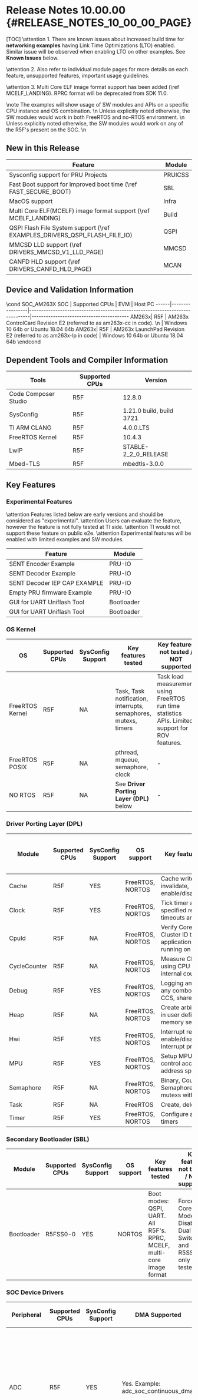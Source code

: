 # Release Notes 10.00.00 {#RELEASE_NOTES_10_00_00_PAGE}

[TOC]
\attention 1. There are known issues about increased build time for **networking examples** having Link Time Optimizations (LTO) enabled.
              Similar issue will be observed when enabling LTO on other examples. See **Known Issues** below.

\attention 2. Also refer to individual module pages for more details on each feature, unsupported features, important usage guidelines.

\attention 3. Multi Core ELF image format support has been added (\ref MCELF_LANDING). RPRC format will be deprecated from SDK 11.0.

\note The examples will show usage of SW modules and APIs on a specific CPU instance and OS combination. \n
      Unless explicitly noted otherwise, the SW modules would work in both FreeRTOS and no-RTOS environment. \n
      Unless explicitly noted otherwise, the SW modules would work on any of the R5F's present on the SOC. \n

## New in this Release

Feature                                                                                                  | Module
---------------------------------------------------------------------------------------------------------|-----------------------------------
Sysconfig support for PRU Projects                                                                       | PRUICSS
Fast Boot support for Improved boot time (\ref FAST_SECURE_BOOT)                                         | SBL
MacOS support                                                                                            | Infra
Multi Core ELF(MCELF) image format support (\ref MCELF_LANDING)                                          | Build
QSPI Flash File System support (\ref EXAMPLES_DRIVERS_QSPI_FLASH_FILE_IO)                                | QSPI
MMCSD LLD support (\ref DRIVERS_MMCSD_V1_LLD_PAGE)                                                       | MMCSD
CANFD HLD support (\ref DRIVERS_CANFD_HLD_PAGE)                                                               | MCAN

## Device and Validation Information

\cond SOC_AM263X
SOC   | Supported CPUs  | EVM                                                                          | Host PC
------|-----------------|------------------------------------------------------------------------------|-----------------------------------------
AM263x| R5F             | AM263x ControlCard Revision E2  (referred to as am263x-cc in code). \n       | Windows 10 64b or Ubuntu 18.04 64b
AM263x| R5F             | AM263x LaunchPad Revision E2  (referred to as am263x-lp in code)             | Windows 10 64b or Ubuntu 18.04 64b
\endcond

<!-- Refer here for information about using this release with E2 revision of ControlCard
- \subpage RELEASE_NOTES_08_03_00_EVM_REV_E2_SUPPORT_PAGE -->

## Dependent Tools and Compiler Information

Tools                   | Supported CPUs | Version
------------------------|----------------|-----------------------
Code Composer Studio    | R5F            | 12.8.0
SysConfig               | R5F            | 1.21.0 build, build 3721
TI ARM CLANG            | R5F            | 4.0.0.LTS
FreeRTOS Kernel         | R5F            | 10.4.3
LwIP                    | R5F            | STABLE-2_2_0_RELEASE
Mbed-TLS                | R5F            | mbedtls-3.0.0

## Key Features

### Experimental Features

\attention Features listed below are early versions and should be considered as "experimental".
\attention Users can evaluate the feature, however the feature is not fully tested at TI side.
\attention TI would not support these feature on public e2e.
\attention Experimental features will be enabled with limited examples and SW modules.

Feature                                                             | Module
--------------------------------------------------------------------|--------------------------
SENT Encoder Example                                                | PRU-IO
SENT Decoder Example                                                | PRU-IO
SENT Decoder IEP CAP EXAMPLE                                        | PRU-IO
Empty PRU firmware Example                                          | PRU-IO
GUI for UART Uniflash Tool                                          | Bootloader
GUI for UART Uniflash Tool                                          | Bootloader

### OS Kernel

OS              | Supported CPUs  | SysConfig Support | Key features tested                                             | Key features not tested / NOT supported
----------------|-----------------|-------------------|-----------------------------------------------------------------|----------------------------------------
FreeRTOS Kernel | R5F             | NA                | Task, Task notification, interrupts, semaphores, mutexs, timers | Task load measurement using FreeRTOS run time statistics APIs. Limited support for ROV features.
FreeRTOS POSIX  | R5F             | NA                | pthread, mqueue, semaphore, clock                               | -
NO RTOS         | R5F             | NA                | See **Driver Porting Layer (DPL)** below                        | -

### Driver Porting Layer (DPL)

Module            | Supported CPUs  | SysConfig Support | OS support       | Key features tested                                           | Key features not tested / NOT supported
------------------|-----------------|-------------------|------------------|---------------------------------------------------------------|----------------------------------------
Cache             | R5F             | YES               | FreeRTOS, NORTOS | Cache write back, invalidate, enable/disable                  | -
Clock             | R5F             | YES               | FreeRTOS, NORTOS | Tick timer at user specified resolution, timeouts and delays  | -
CpuId             | R5F             | NA                | FreeRTOS, NORTOS | Verify Core ID and Cluster ID that application is currently running on    | -
CycleCounter      | R5F             | NA                | FreeRTOS, NORTOS | Measure CPU cycles using CPU specific internal counters       | -
Debug             | R5F             | YES               | FreeRTOS, NORTOS | Logging and assert to any combo of: UART, CCS, shared memory  | -
Heap              | R5F             | NA                | FreeRTOS, NORTOS | Create arbitrary heaps in user defined memory segments        | -
Hwi               | R5F             | YES               | FreeRTOS, NORTOS | Interrupt register, enable/disable/restore, Interrupt prioritization                    | -
MPU               | R5F             | YES               | FreeRTOS, NORTOS | Setup MPU and control access to address space                 | -
Semaphore         | R5F             | NA                | FreeRTOS, NORTOS | Binary, Counting Semaphore, recursive mutexs with timeout     | -
Task              | R5F             | NA                | FreeRTOS         | Create, delete tasks                                          | -
Timer             | R5F             | YES               | FreeRTOS, NORTOS | Configure arbitrary timers                                    | -

### Secondary Bootloader (SBL)

Module     | Supported CPUs  | SysConfig Support | OS support       | Key features tested                                                         | Key features not tested / NOT supported
-----------|-----------------|-------------------|------------------|-----------------------------------------------------------------------------|----------------------------------------------------
Bootloader | R5FSS0-0        | YES               | NORTOS           | Boot modes: QSPI, UART. All R5F's. RPRC, MCELF, multi-core image format     | Force Dual Core Mode, Disable Dual Core Switch and R5SS1 only not tested

### SOC Device Drivers

Peripheral   | Supported CPUs | SysConfig Support | DMA Supported                         | Key features tested                                                                                                                                             | Key features not tested / NOT supported
-------------|----------------|-------------------|---------------------------------------|-----------------------------------------------------------------------------------------------------------------------------------------------------------------|---------------------------------------------------
ADC          | R5F            | YES               | Yes. Example:  adc_soc_continuous_dma | Single software triggered conversion, Multiple ADC trigger using PWM, Result read using DMA, EPWM trip through PPB limit, PPB features, Burst mode, Single and Differential mode, Interrupt with Offset from Aquisition Window, EPWM/ECAP/RTI triggered conversions | -
Bootloader   | R5F            | YES               | Yes. DMA enabled for SBL QSPI         | Boot modes: QSPI, UART. All R5F's                                                                                                                               | -
CMPSS        | R5F            | YES               | NA                                    | Asynchronous PWM trip, Digital Filter                                                                                                                                           | -
CPSW         | R5F            | YES               | No                                    | MAC loopback, PHY loopback, LWIP: Getting IP, Ping, Iperf, Layer 2 MAC, Layer 2 PTP Timestamping and Ethernet CPSW Switch support, TSN stack                      | RMII, MII mode
DAC          | R5F            | YES               | Yes. Example: dac_sine_dma            | Constant voltage, Square wave generation, Sine wave generation with and without DMA, Ramp wave generation, Random Voltage generation                            | -
ECAP         | R5F            | YES               | yes. Example : ecap_edma              | ECAP APWM mode, PWM capture, DMA trigger in both APWM and Capture Modes                                                                                                                                     | -
EDMA         | R5F            | YES               | NA                                    | DMA transfer using interrupt and polling mode, QDMA Transfer, Channel Chaining, PaRAM Linking                                                                   | -
EPWM         | R5F            | YES               | Yes. Example: epwm_dma                | PWM outputs A and B in up-down count mode, Trip zone, Update PWM using EDMA, Valley switching, High resolution time period adjustment, type5 feature            | -
EQEP         | R5F            | YES               | NA                                    | Speed and Position measurement. Frequency Measurement                                                                                                                                 | -
FSI          | R5F            | YES               | Yes. Example: fsi_loopback_dma        | RX, TX, polling, interrupt mode, Dma, single lane loopback.                                                                                                     | - FSI Spi Mode
GPIO         | R5F            | YES               | NA                                    | Output, Input and Interrupt functionality                                                                                                                       | -
I2C          | R5F            | YES               | No                                    | Controller mode, basic read/write                                                                                                                                   | -
IPC Notify   | R5F            | YES               | NA                                    | Mailbox functionality, IPC between RTOS/NORTOS CPUs                                                                                                             | M4F core
IPC Rpmsg    | R5F            | YES               | NA                                    | RPMessage protocol based IPC                                                                                                                                    | M4F core
MCAN         | R5F            | YES               | No                                    | RX, TX, interrupt and polling mode, Corrupt Message Transmission Prevention, Error Passive state, Bus Off State, Bus Monitoring Mode                            | -
MCSPI        | R5F            | YES               | Yes. Example: mcspi_loopback_dma      | Controller/Peripheral mode, basic read/write, polling, interrupt and DMA mode                                                                                            | -
MDIO         | R5F            | YES               | NA                                    | Register read/write, link status and link interrupt enable API                                                                                                  | -
MPU Firewall | R5F            | YES               | NA                                    | Only compiled (Works only on HS-SE  device)                                                                                                                     | -
MMCSD        | R5F            | YES               | NA                                    | MMCSD 4bit, Raw read/write                                                                                                  | - file IO, eMMC
PINMUX       | R5F            | YES               | NA                                    | Tested with multiple peripheral pinmuxes
PMU          | R5F            | NO                | NA                                    | Tested various PMU events                                                                                   | Counter overflow detection is not enabled                                                                                                                        | -
PRUICSS      | R5F            | YES               | NA                                    | Tested with Ethercat FW HAL                                                                                                                                     | -
QSPI         | R5F            | YES               | Yes. Example: qspi_flash_dma_transfer | Read direct, Write indirect, Read/Write commands, DMA for read                                                                                                  | -
RTI          | R5F            | YES               | No                                    | Counter read, timebase selction, comparator setup for Interrupt, DMA requests                                                                                   | Capture feature, fast enabling/disabling of events not tested
SDFM         | R5F            | YES               | Yes. Example: sdfm_filter_sync_dmaread| Filter data read from CPU, Filter data read with PWM sync                                                                                                       | -
SOC          | R5F            | YES               | NA                                    | Lock/unlock MMRs, clock enable, set Hz, Xbar configuration, SW Warm Reset, Address Translation                                                                  | -
SPINLOCK     | R5F            | NA                | NA                                    | Lock, unlock HW spinlocks                                                                                                                                       | -
UART         | R5F            | YES               | Yes. Example: uart_echo_dma           | Basic read/write at baud rate 115200, polling, interrupt mode                                                                                                   | HW flow control not tested, DMA mode not supported
WATCHDOG     | R5F            | YES               | NA                                    | Reset mode, Interrupt mode                                                                                       | -

### Board Device Drivers

Peripheral | Supported CPUs | SysConfig Support | Key features tested                                         | Key features not tested
-----------|----------------|-------------------|-------------------------------------------------------------|------------------------
EEPROM     | R5F            | YES               | Only compiled                                               | -
ETHPHY     | R5F            | YES               | Tested with ethercat_slave_beckhoff_ssc_demo example        | -
FLASH      | R5F            | YES               | QSPI Flash                                                  | -
LED        | R5F            | YES               | GPIO                                                        | -

### CMSIS

Module                      | Supported CPUs | SysConfig Support | OS Support        | Key features tested                                                                         | Key features not tested
----------------------------|----------------|-------------------|-------------------|---------------------------------------------------------------------------------------------|------------------------
-                           | -              | -                 | -                 | -                                                                                           |  -


### Ethernet and Networking

Module                      | Supported CPUs | SysConfig Support | OS Support  | Key features tested                                                                    | Key features not tested
----------------------------|----------------|-------------------|-------------|----------------------------------------------------------------------------------------|------------------------
Time-Sensitive Networking(gPTP-IEEE 802.1AS) | R5F            | NO                | FreeRTOS    | gPTP IEEE 802.1 AS-2020 compliant gPTP stack, End Nodes and Bridge mode support, YANG data model configuration  | Multi-Clock Domain
LwIP                                         | R5F            | YES               | FreeRTOS    | TCP/UDP IP networking stack with and without checksum offload enabled, TCP/UDP IP networking stack with server and client functionality, basic Socket APIs, netconn APIs and raw APIs, DHCP, ping, TCP iperf, scatter-gather, DSCP priority mapping                         | Other LwIP features
Ethernet driver (ENET)                       | R5F            | YES               | FreeRTOS    | Ethernet as port using CPSW, MAC loopback and PHY loopback, Layer 2 MAC, Packet Timestamping, CPSW Switch, CPSW EST, interrupt pacing, Policer and Classifier, MDIO Manual Mode, Credit Based Shaper (IEEE 802.1Qav), Strapped PHY (Early Ethernet)  | RMII, MII mode
ICSS-EMAC                   | R5F            | YES               | FreeRTOS    | Switch and MAC features, Storm Prevention (MAC), Host Statistics, Multicast Filtering  | Promiscuous Mode
Mbed-TLS                                     | R5F            | NO                | FreeRTOS    | Tested software cryptography after porting, used mbedTLS with LwIP to implement HTTPS server  | Hardware offloaded cryptography

### Demos

Module                      | Supported CPUs | SysConfig Support | OS Support        | Key features tested                             | Key features not tested
----------------------------|----------------|-------------------|-------------------|-------------------------------------------------|------------------------
-                           | -              | -                 | -                 | -                                               |  -

### Safety Diagnostic Library

Module            | Supported CPUs  | SysConfig Support | OS support       | Key features tested                                                                            | Key features not tested / NOT supported
------------------|-----------------|-------------------|------------------|------------------------------------------------------------------------------------------------|----------------------------------------
MCRC              | R5F             | NA                |  NORTOS | Full CPU, Auto CPU Mode and Semi CPU Auto Mode                                                          | -
DCC               | R5F             | NA                |  NORTOS | Single Shot and Continuous modes                                    | -
PBIST             | R5F             | NA                |  NORTOS | Memories supported by MSS PBIST controller.          | -
ESM               | R5F             | NA                |  NORTOS | Tested in combination with RTI, DCC                                        | -
RTI               | R5F             | NA                |  NORTOS | WINDOWSIZE_100_PERCENT, WINDOWSIZE_50_PERCENT ,Latency/Propagation timing error(early)(50% window),Latency/Propagation timing error(late)(50% window)                                     | -
ECC               | R5F             | NA                |  NORTOS | ECC of MSS_L2, R5F TCM, MCAN, VIM, ICSSM, TPTC      | R5F data Cache(DED)
ECC Bus Safety    | R5F             | NA                |  NORTOS | AHB, AXI, TPTC                           | -
CCM               | R5F             | NA                |  NORTOS | CCM Self Test Mode,Error Forcing Mode and Self Test Error Forcing Mode.                      | -
R5F STC(LBIST), Static Register Read| R5F               | NA                |  NORTOS | STC of R5F, R5F CPU Static Register Read                                 |-

## Fixed Issues

<table>
<tr>
    <th> ID
    <th> Head Line
    <th> Module
    <th> Applicable Releases
    <th> Applicable Devices
    <th> Resolution/Comments
</tr>
<tr>
    <td> PROC_SDL-7347
    <td> MCRC does not provide API to configure data width, CRC algo etc.
    <td> MCRC
    <td> 08.06.00 Onwards
    <td> AM263x, AM263Px
    <td>
</tr>
<tr>
    <td> PROC_SDL-6910
    <td> Update to move some of the non static registers.
    <td> R5F CPU UTILS
    <td> 09.00.00 Onwards
    <td> AM263x, AM263Px
    <td> Updated R5F UTILS structure to move some of the non static registers.
</tr>
<tr>
    <td> PROC_SDL-5979
    <td> ECC test on R5F cache memories needed to be implemented.
    <td> ECC on Cache memory
    <td> 08.06.00 Onwards
    <td> AM263x
    <td> Added examples for ECC test on R5F cache memories.
</tr>
<tr>
    <td> MCUSDK-13491
    <td> API EPWM_setActionQualifierShadowLoadMode does not set Shadow Mode
    <td> EPWM
    <td> 09.02.00
    <td> AM263x, AM263Px
    <td>
</tr>
<tr>
    <td> MCUSDK-13199
    <td> EPWM : HRPWM_setHiResCounterCompareValue writes incorrect value
    <td> EPWM
    <td> 09.02.00
    <td> AM263x, AM263Px
    <td>
</tr>
<tr>
    <td> PINDSW-8097
    <td> Wrong PHY Config when using the QSPI Boot mode
    <td> ICSS-EMAC
    <td> 09.02.00 Onwards
    <td> AM263x, AM263Px
    <td> Fixed the application intiialization sequence and added required delay for PHY Powerup to SMI ready.
</tr>
<tr>
    <td> MCUSDK-13531
    <td> UART DMA transfer fail
    <td> UART
    <td> 09.02.00 Onwards
    <td> AM263x, AM263Px
    <td> Added typecasting for UART Transaction in driver.
</tr>
<tr>
    <td> MCUSDK-13427
    <td> McSPI 3 Pin mode failure in DMA mode
    <td> McSPI
    <td> 09.02.00 Onwards
    <td> AM263x, AM263Px
    <td> Update XBAR config in 3 Pin mode.
</tr>
<tr>
    <td> MCUSDK-13275
    <td> UART Clock selection missing options in SysCfg
    <td> UART
    <td> 09.02.00 Onwards
    <td> AM263x, AM263Px
    <td> Updated SysCfg module to add UART clock selection.
</tr>
<tr>
    <td> MCUSDK-13210
    <td> GPMC PSRAM IO failure
    <td> GPMC
    <td> 09.02.00 Onwards
    <td> AM263x
    <td> BP Input pin pulled down in GPIO SysCfg.
</tr>
<tr>
    <td> MCUSDK-12651
    <td> Data flush missing DMA mode
    <td> UART
    <td> 09.02.00 Onwards
    <td> AM263x, AM263Px
    <td> Added Data flush in UART DMA TX ISR.
</tr>
<tr>
    <td> MCUSDK-9459
    <td> UART DMA transfer fail for Trigger level > 1
    <td> UART
    <td> 09.02.00 Onwards
    <td> AM263x, AM263Px
    <td> Added trigger level selection support in SysCfg.
</tr>
</table>

## Known Issues
<table>
<tr>
    <th> ID
    <th> Head Line
    <th> Module
    <th> Reported in release
    <th> Workaround
</tr>
<tr>
    <td> MCUSDK-13702
    <td> am263x-lp: sbl sd not working for multicore appimages
    <td> MMCSD, SBL
    <td> 10.00.00
    <td> -
</tr>
<tr>
    <td> MCUSDK-13164
    <td> AM263x: EPWM deadband example failure
    <td> EPWM
    <td> 09.02.00
    <td> remove sync between the epwms and use the global tbclksync to synchronize the EPWMs
</tr>
<tr>
    <td> MCUSDK-13641, CODEGEN-12832
    <td> Increased build time for examples using Link Time Optimization (-flto) with TI-ARM-CLANG 4.0.0 LTS
    <td> Build
    <td> 10.00.00 onwards
    <td> -
</tr>
<tr>
    <td> MCUSDK-7319
    <td> CONTROLSS-SDFM: Two Back-to-Back Writes to SDCPARMx Register Bit Fields CEVT1SEL, CEVT2SEL, and HZEN Within Three SD-Modulator Clock Cycles can Corrupt SDFM State Machine, Resulting in Spurious Comparator Events
    <td> SDFM
    <td> 08.04.00 onwards
    <td> Avoid back-to-back writes within three SD-modulator clock cycles or have the SDCPARMx register bit fields configured in one register write.
</tr>
<tr>
    <td> MCUSDK-9082
    <td> MbedTLS - RSA exploit by kernel-privileged cache side-channel attackers
    <td> Mbed-TLS
    <td> 08.06.00 onwards
    <td> -
</tr>
<tr>
    <td> MCUSDK-11730
    <td> A wrong counter is used for Event 2 in PMU configuration
    <td> PMU
    <td> 09.00.00 onwards
    <td> -
</tr>
<tr>
    <td> MCUSDK-13111
    <td> Memory Configurator/syscfg auto-linker generator doesn't support reordering
    <td> Build
    <td> 09.01.00 onwards
    <td> -
</tr>
<tr>
    <td> MCUSDK-13109
    <td> RTI Interrupt req is pulse type and not level type
    <td> RTI
    <td> 09.01.00 onwards
    <td> -
</tr>
<tr>
    <td> MCUSDK-13014
    <td> The memory read feature of uniflash erases the memory
    <td> Flash
    <td> 09.01.00 onwards
    <td> -
</tr>
<tr>
    <td> MCUSDK-13011
    <td> Multicore Empty project not working properly
    <td> FreeRTOS
    <td> 09.01.00 onwards
    <td> -
</tr>
<tr>
    <td> MCUSDK-12986
    <td> FreeRTOS: Barrier instructions missing in Interrupt Disable/Enable API's
    <td> FreeRTOS
    <td> 09.01.00 onwards
    <td> -
</tr>
<tr>
    <td> PINDSW-7715
    <td> Dual EMAC instance not working with both ports together for icss_emac_lwip example
    <td> ICSS-EMAC
    <td> 09.02.00 onwards
    <td> None
</tr>
<tr>
    <td> PINDSW-7746
    <td> icss_emac_lwip example having low iperf values in TCP and UDP
    <td> ICSS-EMAC
    <td> 09.02.00 onwards
    <td> None
</tr>
<tr>
    <td> PINDSW-8118
    <td> Enabling DHCP mode in icss_emac_lwip example causes assert
    <td> ICSS-EMAC
    <td> 09.02.00 onwards
    <td> None
</tr>
<tr>
    <td> PROC_SDL-5979
    <td> R5F Cache ECC diagnostics are not supported.
    <td> SDL
    <td> 8.5.0 onwards
    <td> None.
</tr>
<tr>
    <td> MCUSDK-12756
    <td> MbedTLS - Timing side channel attack in RSA private operation exposing plaintext.
    <td> Mbed-TLS
    <td> 08.06.00 onwards
    <td> None
</tr>
<tr>
    <td> MCUSDK-13164
    <td> AM263x: epwm deadband example validation failure
    <td> EPWM
    <td> 09.01.00 onwards
    <td> The Waveform of the EPWM is correct and is as expected.
</tr>
<tr>
    <td> PROC_SDL-7615
    <td> ECC example fails for SEC and DED for TPTC memories.
    <td> SDL
    <td> 09.02.00 onwards
    <td> None
</tr>
<tr>
    <td> MCUSDK-13202
    <td> Frame drops are seen in PRU GPIO based SENT decoder example while sending frames in burst format
    <td> PRU-IO
    <td> 09.00.00 onwards
    <td> None
</tr>
<tr>
    <td> PROC_SDL-8392
    <td> In ECC bus safety example, ECC error is not properly cleared at the source.
    <td> SDL
    <td> 08.06.00 onwards
    <td> None
</tr>
<tr>
    <td> PROC_SDL-8393
    <td> In ECC bus safety, error injection test writes to address 0x0.
    <td> SDL
    <td> 08.06.00 onwards
    <td> None
</tr>
<tr>
    <td> PROC_SDL-8519
    <td> In ECC for R5F data cache only, double bit test is not supported.
    <td> SDL
    <td> 10.00.00 onwards
    <td> ECC test for single bit injection on R5F data cache, release profile binary is showing some inconsistency on result.
</tr>
<tr>
    <td> PROC_SDL-8518
    <td> Integrated example should have checked ECC for TPTC, ATCM, BTCM memories.
    <td> SDL
    <td> 10.00.00 onwards
    <td> None.
</tr>
<tr>
    <td> MCUSDK-13466
    <td> UART Transfer fails in 10MHz Auto Baud mode
    <td> UART
    <td> 10.00.00 onwards
    <td> Use different mode for 10MHz clock
</tr>
<tr>
    <td> MCUSDK-13193
    <td> SBL SD transfer time increased w.r.t SDK 9.2
    <td> SBL
    <td> 10.00.00 onwards
    <td> None.
</tr>
<tr>
    <td> MCUSDK-13511
    <td> MPU region count incorrect in SysCfg
    <td> MPU Firewall
    <td> 09.02.00 onwards
    <td> None.
</tr>
<tr>
    <td> MCUSDK-13473
    <td> UART uniflash script fails with large images ( > 1MB)
    <td> SBL
    <td> 10.00.00 onwards
    <td> Use JTAG based flashing
</tr>
<tr>
    <td> MCUSDK-11730
    <td> A wrong counter is used for Event 2 in PMU configuration
    <td> PMU
    <td> 10.00.00 onwards
    <td> Comment out the code in PMU_init() whcih configures Cycle Counter.
</tr>
<tr>
    <td> MCUSDK-13630
    <td> Cache should not be enabled at L2 Bank boundaries
    <td> Cache
    <td> Cache should not be enabled at last 32Bytes of L2 Bank
    <td> Create MPU configurations for end of each L2 Bank with Non Cached attribute
</tr>
</table>

## Errata
<table>
<tr>
    <th> ID
    <th> Head Line
    <th> Module
    <th> SDK Status
</tr>
<tr>
    <td> i2311
    <td> USART: Spurious DMA Interrupts
    <td> UART
    <td> Implemented
</tr>
<tr>
    <td> i2313
    <td> GPMC: Sub-32-bit read issue with NAND and FPGA/FIFO
    <td> GPMC
    <td> Not supported in SDK
</tr>
<tr>
    <td> i2324
    <td> No synchronizer present between GCM and GCD status signals
    <td> Common
    <td> Implemented
</tr>
<tr>
    <td> i2345
    <td> CPSW: Ethernet Packet corruption occurs if CPDMA fetches a packet which spans across memory banks
    <td> CPSW
    <td> Implemented
</tr>
<tr>
    <td> i2350
    <td> McSPI data transfer using EDMA in 'ABSYNC' mode stops after 32 bits transfer
    <td> McSPI
    <td> Implemented
</tr>
<tr>
    <td> i2354
    <td> SDFM: Two Back-to-Back Writes to SDCPARMx Register Bit Fields CEVT1SEL, CEVT2SEL, and HZEN Within Three SD-Modulator Clock Cycles can Corrupt SDFM State Machine, Resulting in Spurious Comparator Events
    <td> SDFM
    <td> Open
</tr>
<tr>
    <td> i2355
    <td> ADC: DMA Read of Stale Result
    <td> ADC
    <td> Implemented
</tr>
<tr>
    <td> i2356
    <td> ADC: Interrupts may Stop if INTxCONT (Continue-to-Interrupt Mode) is not Set
    <td> ADC
    <td> Implemented
</tr>
<tr>
    <td> i2375
    <td> SDFM module event flags (SDIFLG.FLTx_FLG_CEVTx) do not get set again if the comparator event is still active and digital filter path (using SDCOMPxCTL.CEVTxDIGFILTSEL) is being selected
    <td> SDFM
    <td> Open
</tr>
<tr>
    <td> i2392
    <td> Race condition in capture registers resulting in events miss
    <td> Common
    <td> Open
</tr>
<tr>
    <td> i2394
    <td> Race condition in interrupt and error aggregator capture registers resulting in events miss
    <td> Common
    <td> Open
</tr>
<tr>
    <td> i2401
    <td> CPSW: Host Timestamps Cause CPSW Port to Lock up
    <td> CPSW
    <td> Open
</tr>
<tr>
    <td> i2402
    <td> CPSW: Ethernet to Host Checksum Offload does not work
    <td> CPSW
    <td> Open
</tr>
<tr>
    <td> i2404
    <td> Race condition in mailbox registers resulting in events miss
    <td> IPC
    <td> Implemented
</tr>
<tr>
    <td> i2405
    <td> CONTROLSS: Race condition OUTPUT_XBAR and PWM_XBAR resulting in event miss
    <td> XBAR
    <td> Open
</tr>
</table>

## Limitations
<table>
<tr>
    <th> ID
    <th> Head Line
    <th> Module
    <th> Reported in release
    <th> Workaround
</tr>
<tr>
    <td> MCUSDK-9471
    <td> Ethernet CPSW CPDMA stuck with SOF overrun when TCP/DUP checksum offload is enabled.
    <td> Ethernet CPSW
    <td> 08.05.00 onwards
    <td> Disable TCPUDP checksum offload in receive (THOST) direction.
</tr>
<tr>
    <td> MCUSDK-13630
    <td> Cache should not be enabled at L2 Bank boundaries
    <td> Cache
    <td> 09.02.00 onwards
    <td> Create MPU configurations for end of each L2 Bank with Non Cached attribute
</tr>
<tr>
    <td> MCUSDK-13220
    <td> Multi Core Elf format has few limitations documented at \ref MCELF_LANDING
    <td> Infra
    <td> 10.00.00 onwards
    <td> -
</tr>
</table>

## Upgrade and Compatibility Information
### Compiler Options

<table>
<tr>
    <th> Module
    <th> Affected API
    <th> Change
    <th> Additional Remarks
</tr>
</table>

### SOC Device Drivers

<table>
<tr>
    <th> Module
    <th> Affected API
    <th> Change
    <th> Additional Remarks
</tr>
<tr>
    <td> Sysconfig
    <td> EPWM
    <td> TBCLKSYNC and Halt configurations moved to ti_drivers_open_close.c
    <td> The TBCLKSYNC should be not enabled until the init configurations are done. The individual control to enable the tbclksyn in the init or not is added. Refer to SOC_setMultipleEpwmTbClk for usage in the applications.
</tr>
<tr>
    <td> Sysconfig
    <td> ADC
    <td> Added Internal Refernece enable controls
    <td> Default is set as enabled, to maintain backward compatibility
</tr>
<tr>
    <td> ADC
    <td> SOC_enableAdcInternalReference, SOC_enableAdcReferenceMonitor, SOC_getAdcReferenceStatus
    <td> Added Internal Refernece enable controls in drivers
    <td> Reference monitoring status should be checked before powering up the ADC analog converter.
</tr>
<tr>
    <td> EPWM
    <td> EPWM_setActionQualifierShadowLoadMode
    <td> updated parenthesis for API operations
    <td> -
</tr>
<tr>
    <td> EPWM
    <td> HRPWM_setHiResCounterCompareValue
    <td> Updated the Assert check. Fixed Overwriting to the CMPx register.
    <td> -
</tr>
<tr>
    <td> Security
    <td> HSM Client, Secure IPC Notify, Crypto driver
    <td> These drivers are moved to "source/security/security_common". All drivers will be part of security libs.
    <td> Update the include paths and included libraries for application build.
</tr>
</table>

### Ethernet and Networking

<table>
<tr>
    <th> Module
    <th> Affected API
    <th> Change
    <th> Additional Remarks
</tr>
</table>
